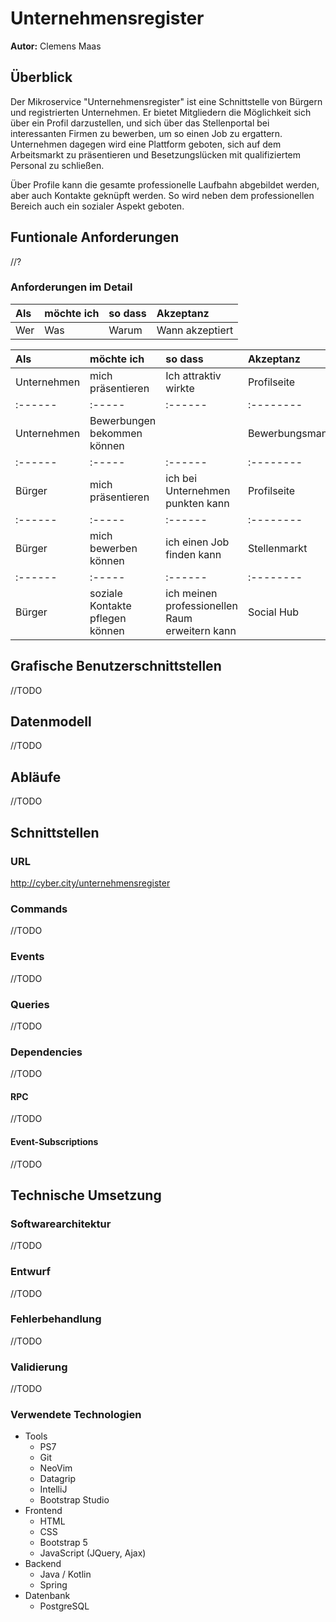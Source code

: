 # Unternehmensregister

**Autor:** Clemens Maas

## Überblick

Der Mikroservice "Unternehmensregister" ist eine Schnittstelle von Bürgern und registrierten Unternehmen.
Er bietet Mitgliedern die Möglichkeit sich über ein Profil darzustellen, und sich über das Stellenportal bei interessanten Firmen zu bewerben, um so einen Job zu ergattern. Unternehmen dagegen wird eine Plattform geboten, sich auf dem Arbeitsmarkt zu präsentieren und Besetzungslücken mit qualifiziertem Personal zu schließen.

Über Profile kann die gesamte professionelle Laufbahn abgebildet werden, aber auch Kontakte geknüpft werden.
So wird neben dem professionellen Bereich auch ein sozialer Aspekt geboten.

## Funtionale Anforderungen
//?

### Anforderungen im Detail

| **Als** | **möchte ich** | **so dass** | **Akzeptanz** |
| :------ | :----- | :------ | :-------- |
| Wer | Was | Warum | Wann akzeptiert |

| **Als** | **möchte ich** | **so dass** | **Akzeptanz** |
| :------ | :----- | :------ | :-------- |
| Unternehmen | mich präsentieren | Ich attraktiv wirkte | Profilseite |
| :------ | :----- | :------ | :-------- |
| Unternehmen | Bewerbungen bekommen können |  | Bewerbungsmanager |
| :------ | :----- | :------ | :-------- |
| Bürger | mich präsentieren | ich bei Unternehmen punkten kann | Profilseite |
| :------ | :----- | :------ | :-------- |
| Bürger | mich bewerben können | ich einen Job finden kann | Stellenmarkt |
| :------ | :----- | :------ | :-------- |
| Bürger | soziale Kontakte pflegen können | ich meinen professionellen Raum erweitern kann | Social Hub |

## Grafische Benutzerschnittstellen
//TODO

## Datenmodell
//TODO

## Abläufe
//TODO

## Schnittstellen

### URL
http://cyber.city/unternehmensregister

### Commands
//TODO

### Events
//TODO

### Queries
//TODO

### Dependencies
//TODO

#### RPC
//TODO

#### Event-Subscriptions
//TODO

## Technische Umsetzung

### Softwarearchitektur
//TODO

### Entwurf
//TODO

### Fehlerbehandlung
//TODO

### Validierung
//TODO

### Verwendete Technologien

* Tools
	- PS7
	- Git
	- NeoVim
	- Datagrip
	- IntelliJ
	- Bootstrap Studio
* Frontend
	- HTML
	- CSS
	- Bootstrap 5
	- JavaScript (JQuery, Ajax)
* Backend
	- Java / Kotlin
	- Spring
* Datenbank
	- PostgreSQL
